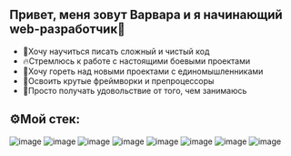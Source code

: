 ## Привет, меня зовут Варвара и я начинающий web-разработчик🤟

* 💎Хочу научиться писать сложный и чистый код 
* 🔥Стремлюсь к работе с настоящими боевыми проектами
* 🤩Хочу гореть над новыми проектами с единомышленниками
* 🎯Освоить крутые фреймворки и препроцессоры
* 💜Просто получать удовольствие от того, чем занимаюсь


## ⚙️Мой стек:

![image](https://ru.inettools.net/downloadWfile/13503830)
![image](https://ru.inettools.net/downloadWfile/13503828)
![image](https://ru.inettools.net/downloadWfile/13503831)
![image](https://ru.inettools.net/downloadWfile/13503834)
![image](https://ru.inettools.net/downloadWfile/13503832)
![image](https://ru.inettools.net/downloadWfile/13503829)
![image](https://ru.inettools.net/downloadWfile/13503816)
![image](https://ru.inettools.net/downloadWfile/13503833)
